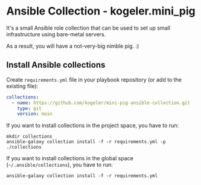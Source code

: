 # Ansible Collection - kogeler.mini_pig

It's a small Ansible role collection that can be used to set up small infrastructure using bare-metal servers.

As a result, you will have a not-very-big nimble pig. :)

## Install Ansible collections

Create `requirements.yml` file in your playbook repository (or add to the existing file):
```yaml
collections:
  - name: https://github.com/kogeler/mini-pig-ansible-collection.git
    type: git
    version: main
```

If you want to install collections in the project space, you have to run:
```commandline
mkdir collections
ansible-galaxy collection install -f -r requirements.yml -p ./collections
```

If you want to install collections in the global space (`~/.ansible/collections`),
you have to run:
```commandline
ansible-galaxy collection install -f -r requirements.yml
```
